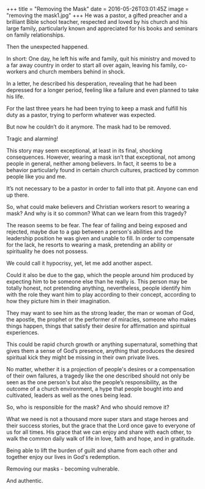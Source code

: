 +++
title = "Removing the Mask"
date = 2016-05-26T03:01:45Z
image = "removing the mask1.jpg"
+++
He was a pastor, a gifted preacher and a brilliant Bible school teacher, respected and loved by his church and his large family, particularly known and appreciated for his books and seminars on family relationships.

Then the unexpected happened.

In short: One day, he left his wife and family, quit his ministry and moved to a far away country in order to start all over again, leaving his family, co-workers and church members behind in shock.

In a letter, he described his desperation, revealing that he had been depressed for a longer period, feeling like a failure and even planned to take his life.

For the last three years he had been trying to keep a mask and fulfill his duty as a pastor, trying to perform whatever was expected.

But now he couldn’t do it anymore. The mask had to be removed.

Tragic and alarming!

This story may seem exceptional, at least in its final, shocking consequences. However, wearing a mask isn’t that exceptional, not among people in general, neither among believers. In fact, it seems to be a behavior particularly found in certain church cultures, practiced by common people like you and me.

It’s not necessary to be a pastor in order to fall into that pit. Anyone can end up there.

So, what could make believers and Christian workers resort to wearing a mask? And why is it so common? What can we learn from this tragedy?

The reason seems to be fear. The fear of failing and being exposed and rejected, maybe due to a gap between a person's abilities and the leadership position he was given and unable to fill. In order to compensate for the lack, he resorts to wearing a mask, pretending an ability or spirituality he does not possess.

We could call it hypocrisy, yet, let me add another aspect.

Could it also be due to the gap, which the people around him produced by expecting him to be someone else than he really is. This person may be totally honest, not pretending anything, nevertheless, people identify him with the role they want him to play according to their concept, according to how they picture him in their imagination.

They may want to see him as the strong leader, the man or woman of God, the apostle, the prophet or the performer of miracles, someone who makes things happen, things that satisfy their desire for affirmation and spiritual experiences.

This could be rapid church growth or anything supernatural, something that gives them a sense of God’s presence, anything that produces the desired spiritual kick they might be missing in their own private lives.

No matter, whether it is a projection of people's desires or a compensation of their own failures, a tragedy like the one described should not only be seen as the one person's but also the people’s responsibility, as the outcome of a church environment, a hype that people bought into and cultivated, leaders as well as the ones being lead.

So, who is responsible for the mask? And who should remove it?

What we need is not a thousand more super stars and stage heroes and their success stories, but the grace that the Lord once gave to everyone of us for all times. His grace that we can enjoy and share with each other, to walk the common daily walk of life in love, faith and hope, and in gratitude.

Being able to lift the burden of guilt and shame from each other and together enjoy our lives in God's redemption.

Removing our masks - becoming vulnerable.

And authentic.
